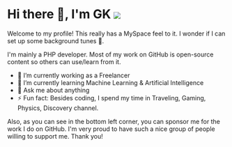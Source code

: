 <h1>
  Hi there 👋, I'm GK <a href="https://github.com/gaurangkumar">
    <img align="center" src="https://en4347cusb2mb56.m.pipedream.net" />
  </a>
</h1>

<!--
<br>
[![Anurag's GitHub stats](https://github-readme-stats.vercel.app/api?username=gaurangkumar)](https://github.com/anuraghazra/github-readme-stats)
<a href="https://github.com/gaurangkumar" title="Total commits this year">
  <img align="center" src="https://github-readme-stats.vercel.app/api?username=gaurangkumar&show_icons=true&theme=dracula&hide_title=true&hide_rank=true&hide=stars,prs,issues,contribs" />
</a>

<br>

<table style="border:0; padding: 0;">
  <tr>
    <td>
      <a href="https://github.com/gaurangkumar">
        <img align="center" src="https://github-readme-stats-deploy-jeremykenedy.vercel.app/api?username=gaurangkumar&show_icons=true&include_all_commits=true&count_private=true&theme=radical&bg_color=30,222222,444444&title_color=fff&text_color=fff&line_height=20&custom_title=GitHub%20Stats&hide_border=true" />
      </a>
    </td>
    <td>
      <a href="https://github.com/gaurangkumar">
        <img align="center" src="https://github-readme-stats-deploy-jeremykenedy.vercel.app/api/top-langs/?username=gaurangkumar&layout=compact&bg_color=30,444444,222222&title_color=fff&text_color=fff&custom_title=What%20I%20Do%20Most&hide_border=true" />
      </a>
    </td>
  </tr>
</table>

<a href="https://github.com/gaurangkumar" title="GK's wakatime stats">
  <img align="center" src="https://github-readme-stats.vercel.app/api/wakatime?username=gaurangkumar&layout=compact" />
</a>

- Wakatime card

<a href="https://github.com/gaurangkumar" title="GK's wakatime stats">
  <img align="center" src="https://github-readme-stats.vercel.app/api/wakatime?username=gaurangkumar" />
</a>
-->

Welcome to my profile! This really has a MySpace feel to it. I wonder if I can set up some background tunes 🤔.

I'm mainly a PHP developer. Most of my work on GitHub is open-source content so others can use/learn from it.
<!--
Here are some of my projects:

1. [TicTacToe](https://github.com/gaurangkumar/tictactoe). A two-player TicTacToe online game.
2. [CodeWork](https://github.com/gaurangkumar/codework). Freelancer management website.
3. [IronPHP](https://github.com/ironphp/ironphp). A PHP Framework.
-->
- 🔭 I’m currently working as a Freelancer
- 🌱 I’m currently learning Machine Learning & Artificial Intelligence
- 💬 Ask me about anything
- ⚡ Fun fact: Besides coding, I spend my time in Traveling, Gaming, Physics, Discovery channel.

Also, as you can see in the bottom left corner, you can sponsor me for the work I do on GitHub. I'm very proud to have such a nice group of people willing to support me.
Thank you!

<!--
#### Contact

Hit me up at [gaurangkumarp@gmail.com](gaurangkumarp@gmail.com)

**gaurangkumar/gaurangkumar** is a ✨ _special_ ✨ repository because its `README.md` (this file) appears on your GitHub profile.

Here are some ideas to get you started:

-->
